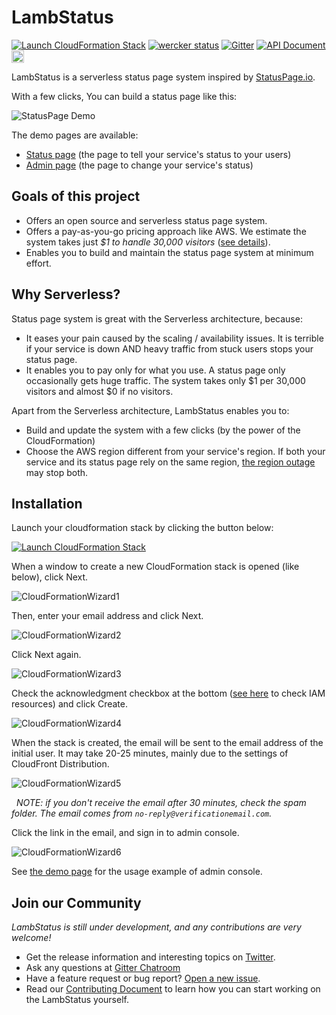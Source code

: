# LambStatus

[![Launch CloudFormation Stack](https://s3.amazonaws.com/cloudformation-examples/cloudformation-launch-stack.png)](https://console.aws.amazon.com/cloudformation/home#/stacks/new?stackName=StatusPage&templateURL=https://s3-ap-northeast-1.amazonaws.com/lambstatus/cf-template/0.4.2/lamb-status.yml)
[![wercker status](https://app.wercker.com/status/fcb6fb7398629e934ae0538737021d14/s/master "wercker status")](https://app.wercker.com/project/byKey/fcb6fb7398629e934ae0538737021d14)
[![Gitter](https://img.shields.io/gitter/room/nwjs/nw.js.svg)](https://gitter.im/ks888/LambStatus)
[![API Document](https://img.shields.io/badge/api-v0-blue.svg)](https://lambstatus.github.io/apidocs/)
<a href="https://twitter.com/LambStatus">
  <img src="https://raw.githubusercontent.com/wiki/ks888/LambStatus/images/TwitterButton_h42.png" alt="Twitter" height="20px">
</a>

LambStatus is a serverless status page system inspired by [StatusPage.io](https://www.statuspage.io/).

With a few clicks, You can build a status page like this:

![StatusPage Demo](https://raw.githubusercontent.com/wiki/ks888/LambStatus/images/StatusPageDemo.png)

The demo pages are available:
* [Status page](https://lambstatus.github.io/demo-status/) (the page to tell your service's status to your users)
* [Admin page](https://lambstatus.github.io/demo-admin/) (the page to change your service's status)

## Goals of this project

* Offers an open source and serverless status page system.
* Offers a pay-as-you-go pricing approach like AWS. We estimate the system takes just *$1 to handle 30,000 visitors* ([see details](https://github.com/ks888/LambStatus/wiki/Cost-estimate)).
* Enables you to build and maintain the status page system at minimum effort.

## Why Serverless?

Status page system is great with the Serverless architecture, because:

* It eases your pain caused by the scaling / availability issues. It is terrible if your service is down AND heavy traffic from stuck users stops your status page.
* It enables you to pay only for what you use. A status page only occasionally gets huge traffic. The system takes only $1 per 30,000 visitors and almost $0 if no visitors.

Apart from the Serverless architecture, LambStatus enables you to:

* Build and update the system with a few clicks (by the power of the CloudFormation)
* Choose the AWS region different from your service's region. If both your service and its status page rely on the same region, [the region outage](https://aws.amazon.com/message/41926/) may stop both.

## Installation

Launch your cloudformation stack by clicking the button below:

[![Launch CloudFormation Stack](https://s3.amazonaws.com/cloudformation-examples/cloudformation-launch-stack.png)](https://console.aws.amazon.com/cloudformation/home#/stacks/new?stackName=StatusPage&templateURL=https://s3-ap-northeast-1.amazonaws.com/lambstatus/cf-template/0.4.2/lamb-status.yml)

When a window to create a new CloudFormation stack is opened (like below), click Next.

![CloudFormationWizard1](https://raw.githubusercontent.com/wiki/ks888/LambStatus/images/CloudFormationWizard1.png)

Then, enter your email address and click Next.

![CloudFormationWizard2](https://raw.githubusercontent.com/wiki/ks888/LambStatus/images/CloudFormationWizard2.png)

Click Next again.

![CloudFormationWizard3](https://raw.githubusercontent.com/wiki/ks888/LambStatus/images/CloudFormationWizard3.png)

Check the acknowledgment checkbox at the bottom ([see here](https://github.com/ks888/LambStatus/blob/master/cloudformation/lamb-status.yml#L21-L148) to check IAM resources) and click Create.

![CloudFormationWizard4](https://raw.githubusercontent.com/wiki/ks888/LambStatus/images/CloudFormationWizard4.png)

When the stack is created, the email will be sent to the email address of the initial user. It may take 20-25 minutes, mainly due to the settings of CloudFront Distribution.

![CloudFormationWizard5](https://raw.githubusercontent.com/wiki/ks888/LambStatus/images/CloudFormationWizard5.png)

&nbsp;&nbsp;_NOTE: if you don't receive the email after 30 minutes, check the spam folder. The email comes from `no-reply@verificationemail.com`._

Click the link in the email, and sign in to admin console.

![CloudFormationWizard6](https://raw.githubusercontent.com/wiki/ks888/LambStatus/images/CloudFormationWizard6.png)

See [the demo page](https://lambstatus.github.io/demo-admin/) for the usage example of admin console.

## Join our Community

*LambStatus is still under development, and any contributions are very welcome!*

* Get the release information and interesting topics on [Twitter](https://twitter.com/LambStatus).
* Ask any questions at [Gitter Chatroom](https://gitter.im/ks888/LambStatus)
* Have a feature request or bug report? [Open a new issue](https://github.com/ks888/LambStatus/issues).
* Read our [Contributing Document](https://github.com/ks888/LambStatus/blob/master/CONTRIBUTING.md) to learn how you can start working on the LambStatus yourself.

